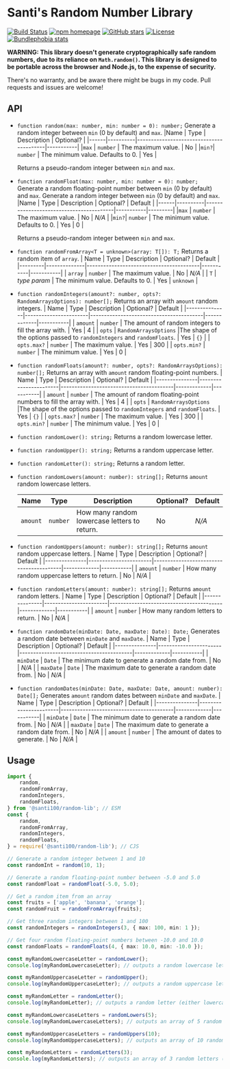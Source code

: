 # Santi's Random Number Library

[![Build Status](https://github.com/santi100a/random-lib/actions/workflows/test.yml/badge.svg)](https://github.com/santi100a/random-lib/actions)
[![npm homepage](https://img.shields.io/npm/v/@santi100/random-lib)](https://npmjs.org/package/@santi100/random-lib)
[![GitHub stars](https://img.shields.io/github/stars/santi100a/random-lib.svg)](https://github.com/santi100a/random-lib)
[![License](https://img.shields.io/github/license/santi100a/random-lib.svg)](https://github.com/santi100a/random-lib)
[![Bundlephobia stats](https://img.shields.io/bundlephobia/min/@santi100/random-lib)](https://bundlephobia.com/package/@santi100/random-lib@latest)

**WARNING: This library doesn't generate cryptographically safe random numbers, due to its reliance on `Math.random()`. This library is designed to be portable across the browser and Node.js, to the expense of security.**

There's no warranty, and be aware there might be bugs in my code. Pull requests and issues are welcome!

## API

- `function random(max: number, min: number = 0): number;`
  Generate a random integer between `min` (0 by default) and `max`.
  |Name  |   Type   |               Description               | Optional? |
  |------|----------|-----------------------------------------|-----------|
  |`max` | `number` | The maximum value.                      | No        |
  |`min?`| `number` | The minimum value. Defaults to 0.       | Yes       |
  
  Returns a pseudo-random integer between `min` and `max`.

- `function randomFloat(max: number, min: number = 0): number;`
  Generate a random floating-point number between `min` (0 by default) and `max`.
    Generate a random integer between `min` (0 by default) and `max`.
  |Name  |   Type   |               Description               | Optional? | Default |
  |------|----------|-----------------------------------------|-----------|---------|
  |`max` | `number` | The maximum value.                      | No        |  *N/A*  |
  |`min?`| `number` | The minimum value. Defaults to 0.       | Yes       |    0    |
  
  Returns a pseudo-random integer between `min` and `max`.

- `function randomFromArray<T = unknown>(array: T[]): T;`
  Returns a random item of `array`.
  |  Name   |    Type      |               Description               | Optional? |  Default  |
  |---------|--------------|-----------------------------------------|-----------|-----------|
  | `array` | `number`     | The maximum value.                      | No        |  *N/A*    |
  | `T`     | *type param* | The minimum value. Defaults to 0.       | Yes       | `unknown` |

- `function randomIntegers(amount?: number, opts?: RandomArraysOptions): number[];`
  Returns an array with `amount` random integers.
  |     Name      |        Type           |               Description               | Optional?   |  Default  |
  |---------------|-----------------------|-----------------------------------------|-------------|-----------|
  | `amount`      | `number`              | The amount of random integers to fill the array with. |  Yes             |     4                 |
  | `opts`        | `RandomArraysOptions` |The shape of the options passed to `randomIntegers` and `randomFloats`.             | Yes       |     `{}`                                                        |
  | `opts.max?`   | `number`              | The maximum value.                      | Yes       |    300    |
  | `opts.min?`   | `number`              | The minimum value.                      | Yes       |     0     |


- `function randomFloats(amount?: number, opts?: RandomArraysOptions): number[];`
  Returns an array with `amount` random floating-point numbers.
  |     Name      |        Type           |               Description               | Optional?   |  Default  |
  |---------------|-----------------------|-----------------------------------------|-------------|-----------|
  | `amount`      | `number`              | The amount of random floating-point numbers to fill the array with.           |  Yes                  |    4                                                            |
  | `opts`        | `RandomArraysOptions` |The shape of the options passed to `randomIntegers` and `randomFloats`.             | Yes       |     `{}`                                                        |
  | `opts.max?`   | `number`              | The maximum value.                      | Yes       |    300    |
  | `opts.min?`   | `number`              | The minimum value.                      | Yes       |     0     |
- `function randomLower(): string;`
  Returns a random lowercase letter.
  
- `function randomUpper(): string;`
  Returns a random uppercase letter.

- `function randomLetter(): string;`
  Returns a random letter.

- `function randomLowers(amount: number): string[];`
  Returns `amount` random lowercase letters.
  
  |     Name      |        Type           |               Description               | Optional?   |  Default  |
  |---------------|-----------------------|-----------------------------------------|-------------|-----------|
  | `amount`      | `number`              | How many random lowercase letters to return. | No     |   *N/A*   |

- `function randomUppers(amount: number): string[];`
  Returns `amount` random uppercase letters.
  |     Name      |        Type           |               Description               | Optional?   |  Default  |
  |---------------|-----------------------|-----------------------------------------|-------------|-----------|
  | `amount`      | `number`              | How many random uppercase letters to return. | No     |   *N/A*   |
- `function randomLetters(amount: number): string[];`
  Returns `amount` random letters.
  |     Name      |        Type           |               Description               | Optional?   |  Default  |
  |---------------|-----------------------|-----------------------------------------|-------------|-----------|
  | `amount`      | `number`              | How many random letters to return.      |     No      |   *N/A*   |
- `function randomDate(minDate: Date, maxDate: Date): Date;`
  Generates a random date between `minDate` and `maxDate`.
  |     Name      |        Type           |               Description               | Optional?   |  Default  |
  |---------------|-----------------------|-----------------------------------------|-------------|-----------|
  | `minDate`     | `Date`                | The minimum date to generate a random date from.      |     No      |   *N/A*   |
  | `maxDate`     | `Date`                | The maximum date to generate a random date from.      |     No      |   *N/A*   |
- `function randomDates(minDate: Date, maxDate: Date, amount: number): Date[];`
  Generates `amount` random dates between `minDate` and `maxDate`.
  |     Name      |        Type           |               Description               | Optional?   |  Default  |
  |---------------|-----------------------|-----------------------------------------|-------------|-----------|
  | `minDate`     | `Date`                | The minimum date to generate a random date from.      |     No      |   *N/A*   |
  | `maxDate`     | `Date`                | The maximum date to generate a random date from.      |     No      |   *N/A*   |
  | `amount`      | `number`              | The amount of dates to generate.        |     No      |   *N/A*   |

## Usage

```typescript
import {
	random,
	randomFromArray,
	randomIntegers,
	randomFloats,
} from '@santi100/random-lib'; // ESM
const {
	random,
	randomFromArray,
	randomIntegers,
	randomFloats,
} = require('@santi100/random-lib'); // CJS

// Generate a random integer between 1 and 10
const randomInt = random(10, 1);

// Generate a random floating-point number between -5.0 and 5.0
const randomFloat = randomFloat(-5.0, 5.0);

// Get a random item from an array
const fruits = ['apple', 'banana', 'orange'];
const randomFruit = randomFromArray(fruits);

// Get three random integers between 1 and 100
const randomIntegers = randomIntegers(3, { max: 100, min: 1 });

// Get four random floating-point numbers between -10.0 and 10.0
const randomFloats = randomFloats(4, { max: 10.0, min: -10.0 });

const myRandomLowercaseLetter = randomLower();
console.log(myRandomLowercaseLetter); // outputs a random lowercase letter (e.g. 'c')

const myRandomUppercaseLetter = randomUpper();
console.log(myRandomUppercaseLetter); // outputs a random uppercase letter (e.g. 'H')

const myRandomLetter = randomLetter();
console.log(myRandomLetter); // outputs a random letter (either lowercase or uppercase, e.g. 'J')

const myRandomLowercaseLetters = randomLowers(5);
console.log(myRandomLowercaseLetters); // outputs an array of 5 random lowercase letters (e.g. ['d', 's', 't', 'a', 'f'])

const myRandomUppercaseLetters = randomUppers(10);
console.log(myRandomUppercaseLetters); // outputs an array of 10 random uppercase letters (e.g. ['A', 'B', 'F', 'G', 'K', 'R', 'Q', 'Z', 'X', 'N'])

const myRandomLetters = randomLetters(3);
console.log(myRandomLetters); // outputs an array of 3 random letters (either lowercase or uppercase, e.g. ['e', 'W', 'T'])
```
